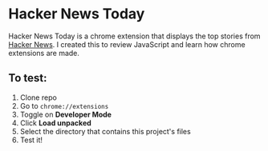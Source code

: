 # Hacker News Today
Hacker News Today is a chrome extension that displays the top stories from [Hacker News](https://news.ycombinator.com/). I created this to review JavaScript and learn how chrome extensions are made.

## To test: 
1. Clone repo
2. Go to `chrome://extensions`
3. Toggle on **Developer Mode**
4. Click **Load unpacked**
5. Select the directory that contains this project's files
6. Test it!